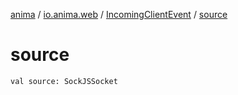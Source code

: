 [anima](../../index.md) / [io.anima.web](../index.md) / [IncomingClientEvent](index.md) / [source](./source.md)

# source

`val source: SockJSSocket`